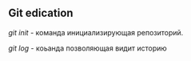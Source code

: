 ## Git edication 

*git init* - команда инициализирующая репозиторий. 

*git log* - коьанда позволяющая видит историю

